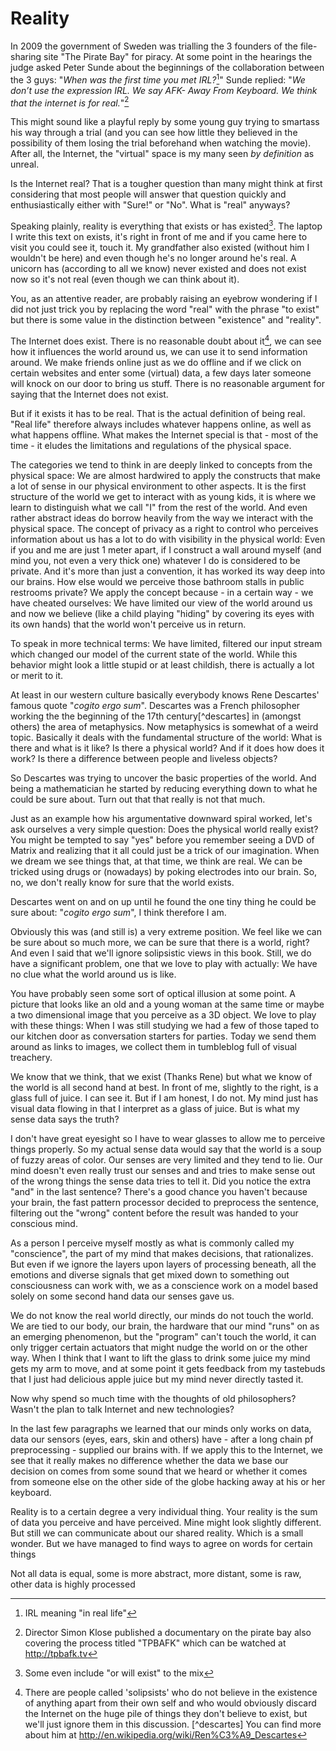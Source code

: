 # Reality

In 2009 the government of Sweden was trialling the 3 founders of the file-sharing site "The Pirate Bay" for piracy. At some point in the hearings the judge asked Peter Sunde about the beginnings of the collaboration between the 3 guys: 
"*When was the first time you met IRL?*[^irl]" 
Sunde replied: "*We don’t use the expression IRL. We say AFK- Away From Keyboard. We think that the internet is for real.*"[^tpbafk]

This might sound like a playful reply by some young guy trying to smartass his way through a trial (and you can see how little they believed in the possibility of them losing the trial beforehand when watching the movie). After all, the Internet, the "virtual" space is my many seen *by definition* as unreal. 

Is the Internet real? That is a tougher question than many might think at first considering that most people will answer that question quickly and enthusiastically either with "Sure!" or "No". What is "real" anyways?

Speaking plainly, reality is everything that exists or has existed[^realitydef]. The laptop I write this text on exists, it's right in front of me and if you came here to visit you could see it, touch it. My grandfather also existed (without him I wouldn't be here) and even though he's no longer around he's real. A unicorn has (according to all we know) never existed and does not exist now so it's not real (even though we can think about it).

You, as an attentive reader, are probably raising an eyebrow wondering if I did not just trick you by replacing the word "real" with the phrase "to exist" but there is some value in the distinction between "existence" and "reality".

The Internet does exist. There is no reasonable doubt about it[^solipsism], we can see how it influences the world around us, we can use it to send information around. We make friends online just as we do offline and if we click on certain websites and enter some (virtual) data, a few days later someone will knock on our door to bring us stuff. There is no reasonable argument for saying that the Internet does not exist.

But if it exists it has to be real. That is the actual definition of being real. "Real life" therefore always includes whatever happens online, as well as what happens offline. What makes the Internet special is that - most of the time - it eludes the limitations and regulations of the physical space.

The categories we tend to think in are deeply linked to concepts from the physical space: We are almost hardwired to apply the constructs that make a lot of sense in our physical environment to other aspects. It is the first structure of the world we get to interact with as young kids, it is where we learn to distinguish what we call "I" from the rest of the world. And even rather abstract ideas do borrow heavily from the way we interact with the physical space. The concept of privacy as a right to control who perceives information about us has a lot to do with visibility in the physical world: Even if you and me are just 1 meter apart, if I construct a wall around myself (and mind you, not even a very thick one) whatever I do is considered to be private. And it's more than just a convention, it has worked its way deep into our brains. How else would we perceive those bathroom stalls in public restrooms private? We apply the concept because - in a certain way - we have cheated ourselves: We have limited our view of the world around us and now we believe (like a child playing "hiding" by covering its eyes with its own hands) that the world won't perceive us in return.

To speak in more technical terms: We have limited, filtered our input stream which changed our model of the current state of the world. While this behavior might look a little stupid or at least childish, there is actually a lot or merit to it.

At least in our western culture basically everybody knows Rene Descartes' famous quote "*cogito ergo sum*". Descartes was a French philosopher working the the beginning of the 17th century[^descartes] in (amongst others) the area of metaphysics. Now metaphysics is somewhat of a weird topic. Basically it deals with the fundamental structure of the world: What is there and what is it like? Is there a physical world? And if it does how does it work? Is there a difference between people and liveless objects?

So Descartes was trying to uncover the basic properties of the world. And being a mathematician he started by reducing everything down to what he could be sure about. Turn out that that really is not that much. 

Just as an example how his argumentative downward spiral worked, let's ask ourselves a very simple question: Does the physical world really exist? You might be tempted to say "yes" before you remember seeing a DVD of Matrix and realizing that it all could just be a trick of our imagination. When we dream we see things that, at that time, we think are real. We can be tricked using drugs or (nowadays) by poking electrodes into our brain. So, no, we don't really know for sure that the world exists.

Descartes went on and on up until he found the one tiny thing he could be sure about: "*cogito ergo sum*", I think therefore I am.

Obviously this was (and still is) a very extreme position. We feel like we can be sure about so much more, we can be sure that there is a world, right? And even I said that we'll ignore solipsistic views in this book. Still, we do have a significant problem, one that we love to play with actually: We have no clue what the world around us is like.

You have probably seen some sort of optical illusion at some point. A picture that looks like an old and a young woman at the same time or maybe a two dimensional image that you perceive as a 3D object. We love to play with these things: When I was still studying we had a few of those taped to our kitchen door as conversation starters for parties. Today we send them around as links to images, we collect them in tumbleblog full of visual treachery.

We know that we think, that we exist (Thanks Rene) but what we know of the world is all second hand at best. In front of me, slightly to the right, is a glass full of juice. I can see it. But if I am honest, I do not. My mind just has visual data flowing in that I interpret as a glass of juice. But is what my sense data says the truth? 

I don't have great eyesight so I have to wear glasses to allow me to perceive things properly. So my actual sense data would say that the world is a soup of fuzzy areas of color. Our senses are very limited and they tend to lie. Our mind doesn't even really trust our senses and and tries to make sense out of the wrong things the sense data tries to tell it. Did you notice the extra "and" in the last sentence? There's a good chance you haven't because your brain, the fast pattern processor decided to preprocess the sentence, filtering out the "wrong" content before the result was handed to your conscious mind.

As a person I perceive myself mostly as what is commonly called my "conscience", the part of my mind that makes decisions, that rationalizes. But even if we ignore the layers upon layers of processing beneath, all the emotions and diverse signals that get mixed down to something out consciousness can work with, we as a conscience work on a model based solely on some second hand data our senses gave us.

We do not know the real world directly, our minds do not touch the world. We are tied to our body, our brain, the hardware that our mind "runs" on as an emerging phenomenon, but the "program" can't touch the world, it can only trigger certain actuators that might nudge the world on or the other way. When I think that I want to lift the glass to drink some juice my mind gets my arm to move, and at some point it gets feedback from my tastebuds that I just had delicious apple juice but my mind never directly tasted it.

Now why spend so much time with the thoughts of old philosophers? Wasn't the plan to talk Internet and new technologies?

In the last few paragraphs we learned that our minds only works on data, data our sensors (eyes, ears, skin and others) have - after a long chain pf preprocessing - supplied our brains with. If we apply this to the Internet, we see that it really makes no difference whether the data we base our decision on comes from some sound that we heard or whether it comes from someone else on the other side of the globe hacking away at his or her keyboard.

Reality is to a certain degree a very individual thing. Your reality is the sum of data you perceive and have perceived. Mine might look slightly different. But still we can communicate about our shared reality. Which is a small wonder. But we have managed to find ways to agree on words for certain things 





Not all data is equal, some is more abstract, more distant, some is raw, other data is highly processed 



[^irl]: IRL meaning "in real life"
[^tpbafk]: Director Simon Klose published a documentary on the pirate bay also covering the process titled "TPBAFK" which can be watched at http://tpbafk.tv
[^realitydef]: Some even include "or will exist" to the mix
[^solipsism]: There are people called 'solipsists' who do not believe in the existence of anything apart from their own self and who would obviously discard the Internet on the huge pile of things they don't believe to exist, but we'll just ignore them in this discussion.
[^descartes] You can find more about him at http://en.wikipedia.org/wiki/Ren%C3%A9_Descartes
